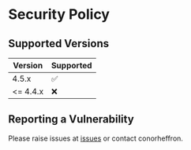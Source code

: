 # Security Policy

## Supported Versions

| Version   | Supported          |
|-----------| ------------------ |
| 4.5.x     | :white_check_mark: |
| <= 4.4.x  | :x: |

## Reporting a Vulnerability

Please raise issues at [issues](https://github.com/conorheffron/ironoc-db/issues) or contact conorheffron.
